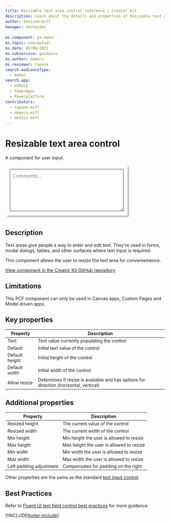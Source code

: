 ```yaml
---
title: Resizable text area control reference | Creator Kit
description: Learn about the details and properties of Resizable text area control in the Creator Kit.
author: denisem-msft
manager: devkeydet

ms.component: pa-maker
ms.topic: conceptual
ms.date: 05/06/2022
ms.subservice: guidance
ms.author: demora
ms.reviewer: tapanm
search.audienceType: 
  - maker
search.app: 
  - D365CE
  - PowerApps
  - Powerplatform
contributors:
  - tapanm-msft
  - demora-msft
  - mehdis-msft
---
```

# Resizable text area control

A component for user input.

![Resizable text area](media/resizable-textarea.png "Resizable text area control")

## Description

Text areas give people a way to enter and edit text. They're used in forms, modal dialogs, tables, and other surfaces where text input is required. 

This component allows the user to resize the text area for convenienience.

[View component in the Creator Kit GitHub repository](https://github.com/microsoft/powercat-creator-kit/tree/main/CreatorKitCore/SolutionPackage/Controls/cat_PowerCAT.ResizableTextarea)

## Limitations
This PCF component can only be used in Canvas apps, Custom Pages and Model driven apps.

## Key properties

| Property | Description |
| -------- | ----------- |
| Text | Text value currently populating the control |
| Default | Initial text value of the control |
| Default height | Initial height of the control |
| Default width | Initial width of the control |
| Allow resize | Determines if resize is available and has options for direction (horizontal, vertical) |

## Additional properties

| Property | Description |
| -------- | ----------- |
| Resized height | The current value of the control |
| Resized width | The current width of the control |
| Min height | Min height the user is allowed to resize |
| Max height | Max height the user is allowed to resize |
| Min width | Min width the user is allowed to resize |
| Max width | Max width the user is allowed to resize |
| Left padding adjustment | Compensates for padding on the right |

Other properties are the same as the standard [text input control](https://docs.microsoft.com/power-apps/maker/canvas-apps/controls/control-text-input).

## Best Practices
Refer to [Fluent UI text field control best practices](https://developer.microsoft.com/fluentui#/controls/web/textfield) for more guidance.

[!INCLUDE[footer-include](../../includes/footer-banner.md)]